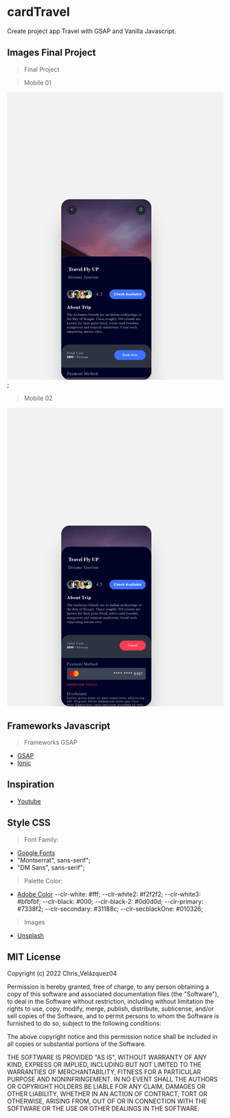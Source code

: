 # cardTravel

Create project app Travel with GSAP and Vanilla Javascript.

## Images Final Project

> Final Project

> Mobile 01

![]("../../src/assets/image/cardMobile01.png);

> Mobile 02

![]("../../src/assets/image/cardMobile02.png)

## Frameworks Javascript

> Frameworks GSAP

- [GSAP](https://greensock.com/gsap/)
- [Ionic](https://ionicframework.com/)

## Inspiration

- [Youtube](https://www.youtube.com/watch?v=PyJ1idPbkEg)

## Style CSS

> Font Family:

- [Google Fonts](https://fonts.google.com/)
- "Montserrat", sans-serif";
- "DM Sans", sans-serif";

> Palette Color:

- [Adobe Color](https://color.adobe.com/es/create)
  --clr-white: #fff;
  --clr-white2: #f2f2f2;
  --clr-white3: #bfbfbf;
  --clr-black: #000;
  --clr-black-2: #0d0d0d;
  --clr-primary: #7338f2;
  --clr-secondary: #31188c;
  --clr-secblackOne: #010326;

> Images

- [Unsplash](https://unsplash.com/)

## MIT License

Copyright (c) 2022 Chris_Velázquez04

Permission is hereby granted, free of charge, to any person obtaining a copy
of this software and associated documentation files (the "Software"), to deal
in the Software without restriction, including without limitation the rights
to use, copy, modify, merge, publish, distribute, sublicense, and/or sell
copies of the Software, and to permit persons to whom the Software is
furnished to do so, subject to the following conditions:

The above copyright notice and this permission notice shall be included in all
copies or substantial portions of the Software.

THE SOFTWARE IS PROVIDED "AS IS", WITHOUT WARRANTY OF ANY KIND, EXPRESS OR
IMPLIED, INCLUDING BUT NOT LIMITED TO THE WARRANTIES OF MERCHANTABILITY,
FITNESS FOR A PARTICULAR PURPOSE AND NONINFRINGEMENT. IN NO EVENT SHALL THE
AUTHORS OR COPYRIGHT HOLDERS BE LIABLE FOR ANY CLAIM, DAMAGES OR OTHER
LIABILITY, WHETHER IN AN ACTION OF CONTRACT, TORT OR OTHERWISE, ARISING FROM,
OUT OF OR IN CONNECTION WITH THE SOFTWARE OR THE USE OR OTHER DEALINGS IN THE
SOFTWARE.
